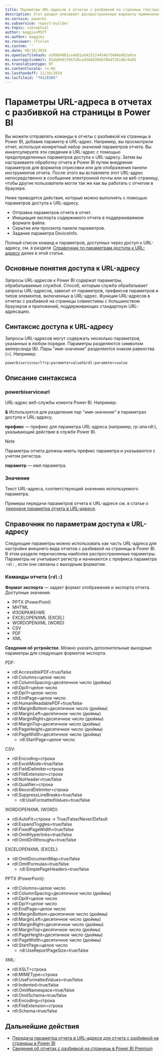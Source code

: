 ```yaml
---
title: Параметры URL-адресов в отчетах с разбивкой на страницы (построитель отчетов Power BI)
description: Этот раздел описывает распространенные варианты применения для параметров отчета построителя отчетов с разбивкой на страницы Power BI, свойства, которые можно задать, и многое другое.
ms.service: powerbi
ms.subservice: report-builder
ms.topic: conceptual
author: maggiesMSFT
ms.author: maggies
ms.reviewer: cfinlan
ms.custom: ''
ms.date: 09/10/2019
ms.openlocfilehash: e39864081ce4dd1ad415224454b75404e882e9ce
ms.sourcegitcommit: 01de0b01f66f28ca45b8d309d7864f261d6c9a85
ms.translationtype: HT
ms.contentlocale: ru-RU
ms.lasthandoff: 11/16/2019
ms.locfileid: "74128306"
---
```

# <a name="url-parameters-in-paginated-reports-in-power-bi"></a>Параметры URL-адреса в отчетах с разбивкой на страницы в Power BI

Вы можете отправлять команды в отчеты с разбивкой на страницы в Power BI, добавив параметр в URL-адрес. Например, вы просмотрели отчет, используя конкретный набор значений параметров отчета. Вы инкапсулируете эти сведения в URL-адрес с помощью предопределенных параметров доступа к URL-адресу. Затем вы настраиваете обработку отчета в Power BI путем внедрения параметров для форматов отрисовки или для отображения панели инструментов отчета. После этого вы вставляете этот URL-адрес непосредственно в сообщение электронной почты или на веб-страницу, чтобы другие пользователи могли так же как вы работать с отчетом в браузере. 

Ниже приводятся действия, которые можно выполнять с помощью параметров доступа к URL-адресу. 

- Отправка параметров отчета в отчет. 
- Инициация экспорта содержимого отчета в поддерживаемом формате файла. 
- Скрытие или просмотр панели параметров. 
- Задание параметра DeviceInfo. 

Полный список команд и параметров, доступных через доступ к URL-адресу, см. в разделе  [Справочник по параметрам доступа к URL-адресу](#url-access-parameter-reference) далее в этой статье. 

## <a name="url-access-concepts"></a>Основные понятия доступа к URL-адресу 

Запросы URL-адресов к Power BI содержат параметры, обрабатываемые службой. Способ, которым служба обрабатывает запросы URL-адресов, зависит от параметров, префиксов параметров и типов элементов, включенных в URL-адрес. Функции URL-адресов в отчетах с разбивкой на страницы совместимы с большинством браузеров и приложений, поддерживающих стандартную URL-адресацию. 

## <a name="url-access-syntax"></a>Синтаксис доступа к URL-адресу 

Запросы URL-адресов могут содержать несколько параметров, указанных в любом порядке. Параметры разделяются символом амперсанда (&). Пары "имя-значение" разделяются знаком равенства (=). Например:

```
powerbiserviceurl?rp:parametervalueh&rdl:parameter=value  
```

## <a name="syntax-description"></a>Описание синтаксиса 

### <a name="powerbiserviceurl"></a>powerbiserviceurl 

URL-адрес веб-службы клиента Power BI. Например: 

**&** Используется для разделения пар "имя-значение" в параметрах доступа к URL-адресу.

**префикс** — префикс для параметра URL-адреса (например, rp: или rdl:), указывающий действие в службе Power BI. 

> [!NOTE]
> Параметры отчета должны иметь префикс параметра и указываются с учетом регистра. 

**параметр** — имя параметра. 

### <a name="value"></a>Значение 

Текст URL-адреса, соответствующий значению используемого параметра. 

Примеры передачи параметров отчета в URL-адресе см. в статье о  [передаче параметра отчета в URL-адресе](report-builder-url-pass-parameters.md).

## <a name="url-access-parameter-reference"></a>Справочник по параметрам доступа к URL-адресу

Следующие параметры можно использовать как часть URL-адреса для настройки внешнего вида отчетов с разбивкой на страницы в Power BI. В этом разделе перечислены наиболее распространенные параметры. Параметры не учитывают регистр и начинаются с префикса параметра  `rdl:` , если они связаны с выходным форматом.  

### <a name="report-commands-rdl"></a>Команды отчета (`rdl:`) 

**Формат экспорта** — задает формат отображения и экспорта отчета. Доступные значения:
 
- PPTX (PowerPoint)
- MHTML 
- ИЗОБРАЖЕНИЕ 
- EXCELOPENXML (EXCEL) 
- WORDOPENXML (WORD) 
- CSV 
- PDF 
- XML 

**Сведения об устройстве**. Можно указать дополнительные выходные параметры для следующих форматов экспорта. 

PDF:

- rdl:AccessiblePDF=true/false
- rdl:Columns=целое число
- rdl:ColumnSpacing=десятичное число (дюймы)
- rdl:DpiX=целое число
- rdl:DpiY=целое число
- rdl:EndPage=целое число
- rdl:HumanReadablePDF=true/false
- rdl:MarginBottom=десятичное число (дюймы)
- rdl:MarginLeft=десятичное число (дюймы)
- rdl:MarginRight=десятичное число (дюймы)
- rdl:MarginTop=десятичное число (дюймы)
- rdl:PageHeight=десятичное число (дюймы)
- rdl:PageWidth=десятичное число (дюймы)
    - rdl:StartPage=целое число
    
CSV:

- rdl:Encoding=строка
- rdl:ExcelMode=true/false
- rdl:FieldDelimiter=строка
- rdl:FileExtension=строка
- rdl:NoHeader=true/false
- rdl:Qualifier=строка
- rdl:RecordDelimiter=строка
- rdl:SuppressLineBreaks=true/false
    - rdl:UseFormattedValues=true/false
    
WORDOPENXML (WORD):

- rdl:AutoFit=строка -> True/False/Never/Default
- rdl:ExpandToggles=true/false
- rdl:FixedPageWidth=true/false
- rdl:OmitHyperlinks=true/false
- rdl:OmitDrillthroughs=true/false

EXCELOPENXML (EXCEL):

- rdl:OmitDocumentMap=true/false
- rdl:OmitFormulas=true/false
    - rdl:SimplePageHeaders=true/false
    
PPTX (PowerPoint):
 
- rdl:Columns=целое число
- rdl:ColumnSpacing=десятичное число (дюймы)
- rdl:DpiX=целое число
- rdl:DpiY=целое число
- rdl:EndPage=целое число
- rdl:MarginBottom=десятичное число (дюймы)
- rdl:MarginLeft=десятичное число (дюймы)
- rdl:MarginRight=десятичное число (дюймы)
- rdl:MarginTop=десятичное число (дюймы)
- rdl:PageHeight=десятичное число (дюймы)
- rdl:PageWidth=десятичное число (дюймы)
- rdl:StartPage=целое число
    - rdl:UseReportPageSize=true/false

XML:

- rdl:XSLT=строка
- rdl:MIMEType=строка
- rdl:UseFormattedValues=true/false
- rdl:Indented=true/false
- rdl:OmitNamespace=true/false
- rdl:OmitSchema=true/false
- rdl:Encoding=строка
- rdl:FileExtension=строка
- rdl:Schema=true/false

## <a name="next-steps"></a>Дальнейшие действия

- [Передача параметра отчета в URL-адресе для отчета с разбивкой на страницы в Power BI](report-builder-url-pass-parameters.md)
- [Сведения об отчетах с разбивкой на страницы в Power BI Premium](paginated-reports-report-builder-power-bi.md)
